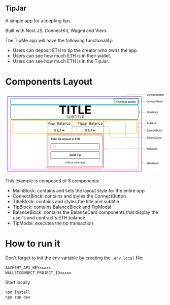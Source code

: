## TipJar

A simple app for accepting tips.

Built with Next.JS, ConnectKit, Wagmi and Viem.

The TipMe app will have the following functionality:

- Users can deposit ETH to tip the creator who owns the app.
- Users can see how much ETH is in their wallet.
- Users can see how much ETH is in the TipJar.

# Components Layout
![Screenshot of the app layout](/layout.png)

This example is composed of 8 components:
- MainBlock: contains and sets the layout style for the entire app
- ConnectBlock: contains and styles the ConnectButton
- TitleBlock: contains and styles the title and subtitle
- TipBlock: contains BalanceBlock and TipModal
- BalanceBlock: contains the BalanceCard components that display the user's and contract's ETH balance
- TipModal: executes the tip transaction

# How to run it
Don't forget to init the env variable by creating the `.env.local` file:
```
ALCHEMY_API_KEY=xxxx
WALLETCONNECT_PROJECT_ID=xxxx
```

Start locally
```
npm install
npm run dev
```
